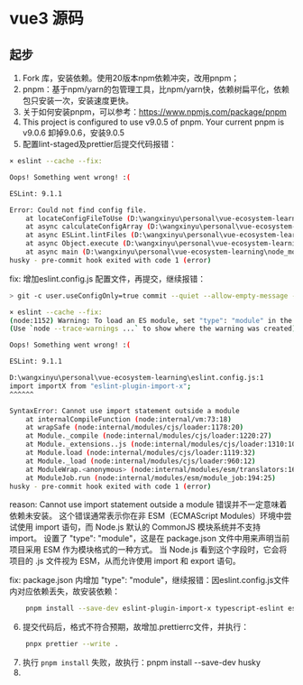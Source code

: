 # vue3 源码

## 起步

1. Fork 库，安装依赖。使用20版本npm依赖冲突，改用pnpm；
2. pnpm：基于npm/yarn的包管理工具，比npm/yarn快，依赖树扁平化，依赖包只安装一次，安装速度更快。
3. 关于如何安装pnpm，可以参考：https://www.npmjs.com/package/pnpm
4. This project is configured to use v9.0.5 of pnpm. Your current pnpm is v9.0.6 卸掉9.0.6，安装9.0.5
5. 配置lint-staged及prettier后提交代码报错：

```bash
× eslint --cache --fix:

Oops! Something went wrong! :(

ESLint: 9.1.1

Error: Could not find config file.
    at locateConfigFileToUse (D:\wangxinyu\personal\vue-ecosystem-learning\node_modules\.pnpm\eslint@9.1.1\node_modules\eslint\lib\eslint\eslint.js:350:21)
    at async calculateConfigArray (D:\wangxinyu\personal\vue-ecosystem-learning\node_modules\.pnpm\eslint@9.1.1\node_modules\eslint\lib\eslint\eslint.js:385:49)
    at async ESLint.lintFiles (D:\wangxinyu\personal\vue-ecosystem-learning\node_modules\.pnpm\eslint@9.1.1\node_modules\eslint\lib\eslint\eslint.js:815:25)
    at async Object.execute (D:\wangxinyu\personal\vue-ecosystem-learning\node_modules\.pnpm\eslint@9.1.1\node_modules\eslint\lib\cli.js:500:23)
    at async main (D:\wangxinyu\personal\vue-ecosystem-learning\node_modules\.pnpm\eslint@9.1.1\node_modules\eslint\bin\eslint.js:153:22)
husky - pre-commit hook exited with code 1 (error)
```

fix: 增加eslint.config.js 配置文件，再提交，继续报错：

```bash
> git -c user.useConfigOnly=true commit --quiet --allow-empty-message --file - --allow-empty-message

× eslint --cache --fix:
(node:1152) Warning: To load an ES module, set "type": "module" in the package.json or use the .mjs extension.
(Use `node --trace-warnings ...` to show where the warning was created)

Oops! Something went wrong! :(

ESLint: 9.1.1

D:\wangxinyu\personal\vue-ecosystem-learning\eslint.config.js:1
import importX from "eslint-plugin-import-x";
^^^^^^

SyntaxError: Cannot use import statement outside a module
    at internalCompileFunction (node:internal/vm:73:18)
    at wrapSafe (node:internal/modules/cjs/loader:1178:20)
    at Module._compile (node:internal/modules/cjs/loader:1220:27)
    at Module._extensions..js (node:internal/modules/cjs/loader:1310:10)
    at Module.load (node:internal/modules/cjs/loader:1119:32)
    at Module._load (node:internal/modules/cjs/loader:960:12)
    at ModuleWrap.<anonymous> (node:internal/modules/esm/translators:169:29)
    at ModuleJob.run (node:internal/modules/esm/module_job:194:25)
husky - pre-commit hook exited with code 1 (error)
```

reason: Cannot use import statement outside a module 错误并不一定意味着依赖未安装。
这个错误通常表示你在非 ESM（ECMAScript Modules）环境中尝试使用 import 语句，而 Node.js 默认的 CommonJS 模块系统并不支持 import。
设置了 "type": "module"，这是在 package.json 文件中用来声明当前项目采用 ESM 作为模块格式的一种方式。
当 Node.js 看到这个字段时，它会将项目的 .js 文件视为 ESM，从而允许使用 import 和 export 语句。

fix: package.json 内增加 "type": "module"，继续报错：因eslint.config.js文件内对应依赖丢失，故安装依赖：

```bash
    pnpm install --save-dev eslint-plugin-import-x typescript-eslint eslint-plugin-vitest tslib
```

6. 提交代码后，格式不符合预期，故增加.prettierrc文件，并执行：

```bash
    pnpx prettier --write .
```

7. 执行 `pnpm install` 失败，故执行：pnpm install --save-dev husky
8.
